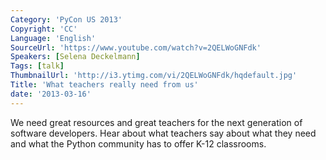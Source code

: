 ```yaml
---
Category: 'PyCon US 2013'
Copyright: 'CC'
Language: 'English'
SourceUrl: 'https://www.youtube.com/watch?v=2QELWoGNFdk'
Speakers: [Selena Deckelmann]
Tags: [talk]
ThumbnailUrl: 'http://i3.ytimg.com/vi/2QELWoGNFdk/hqdefault.jpg'
Title: 'What teachers really need from us'
date: '2013-03-16'
---
```

We need great resources and great teachers for the next generation of software developers. Hear about what teachers say about what they need and what the Python community has to offer K-12 classrooms.